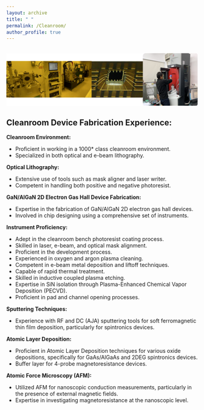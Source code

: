 ```yaml
---
layout: archive
title: " "
permalink: /Cleanroom/
author_profile: true
---
```




<br/><img src='/pics/cr.png' class='center'>


**Cleanroom Device Fabrication Experience:**
----

**Cleanroom Environment:**
- Proficient in working in a 1000* class cleanroom environment.
- Specialized in both optical and e-beam lithography.

**Optical Lithography:**

- Extensive use of tools such as mask aligner and laser writer.
- Competent in handling both positive and negative photoresist.

**GaN/AlGaN 2D Electron Gas Hall Device Fabrication:**

- Expertise in the fabrication of GaN/AlGaN 2D electron gas hall devices.
- Involved in chip designing using a comprehensive set of instruments.

**Instrument Proficiency:**

- Adept in the cleanroom bench photoresist coating process.
- Skilled in laser, e-beam, and optical mask alignment.
- Proficient in the development process.
- Experienced in oxygen and argon plasma cleaning.
- Competent in e-beam metal deposition and liftoff techniques.
- Capable of rapid thermal treatment.
- Skilled in inductive coupled plasma etching.
- Expertise in SiN isolation through Plasma-Enhanced Chemical Vapor Deposition (PECVD).
- Proficient in pad and channel opening processes.

**Sputtering Techniques:**

- Experience with RF and DC (AJA) sputtering tools for soft ferromagnetic thin film deposition, particularly for spintronics devices.

**Atomic Layer Deposition:**

- Proficient in Atomic Layer Deposition techniques for various oxide depositions, specifically for GaAs/AlGaAs and 2DEG spintronics devices.
- Buffer layer for 4-probe magnetoresistance devices.

**Atomic Force Microscopy (AFM):**

- Utilized AFM for nanoscopic conduction measurements, particularly in the presence of external magnetic fields.
- Expertise in investigating magnetoresistance at the nanoscopic level.

